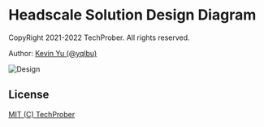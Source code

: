 # Headscale Solution Design Diagram

CopyRight 2021-2022 TechProber. All rights reserved.

Author: [ Kevin Yu (@yqlbu) ](https://github.com/yqbu)

![Design]

## License

[MIT (C) TechProber](https://github.com/yqlbu/TechProber/blob/master/LICENSE)

[design]: ./Headscale-SDD.png
